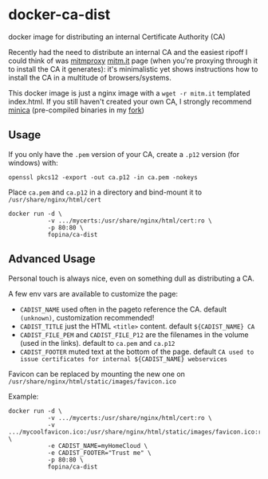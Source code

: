 # docker-ca-dist
docker image for distributing an internal Certificate Authority (CA)

Recently had the need to distribute an internal CA and the easiest ripoff I could think of was [mitmproxy](https://mitmproxy.org/) [mitm.it](http://mitm.it) page (when you're proxying through it to install the CA it generates): it's minimalistic yet shows instructions how to install the CA in a multitude of browsers/systems.

This docker image is just a nginx image with a `wget -r mitm.it` templated index.html. If you still haven't created your own CA, I strongly recommend [minica](https://github.com/jsha/minica) (pre-compiled binaries in my [fork](https://github.com/fopina/minica/releases/tag/v1.0.2-1))

## Usage

If you only have the `.pem` version of your CA, create a `.p12` version (for windows) with:

```
openssl pkcs12 -export -out ca.p12 -in ca.pem -nokeys
```

Place `ca.pem` and `ca.p12` in a directory and bind-mount it to `/usr/share/nginx/html/cert`

```
docker run -d \
           -v .../mycerts:/usr/share/nginx/html/cert:ro \
           -p 80:80 \
           fopina/ca-dist
```

## Advanced Usage

Personal touch is always nice, even on something dull as distributing a CA.

A few env vars are available to customize the page:


* `CADIST_NAME` used often in the pageto reference the CA. default `(unknown)`, customization recommended!
* `CADIST_TITLE` just the HTML `<title>` content. default `${CADIST_NAME} CA`
* `CADIST_FILE_PEM` and `CADIST_FILE_P12` are the filenames in the volume (used in the links). default to `ca.pem` and `ca.p12`
* `CADIST_FOOTER` muted text at the bottom of the page. default `CA used to issue certificates for internal ${CADIST_NAME} webservices`

Favicon can be replaced by mounting the new one on `/usr/share/nginx/html/static/images/favicon.ico`

Example:

```
docker run -d \
           -v .../mycerts:/usr/share/nginx/html/cert:ro \
           -v .../mycoolfavicon.ico:/usr/share/nginx/html/static/images/favicon.ico:ro \
           -e CADIST_NAME=myHomeCloud \
           -e CADIST_FOOTER="Trust me" \
           -p 80:80 \
           fopina/ca-dist
```
